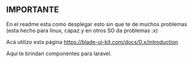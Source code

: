 ## IMPORTANTE
En el readme esta como desplegar esto sin que te de muchos problemas (esta hecho para linux, capaz y en otros SO da problemas :x)

Acá utilizo esta página
    https://blade-ui-kit.com/docs/0.x/introduction

Aquí te brindan componentes para laravel.
